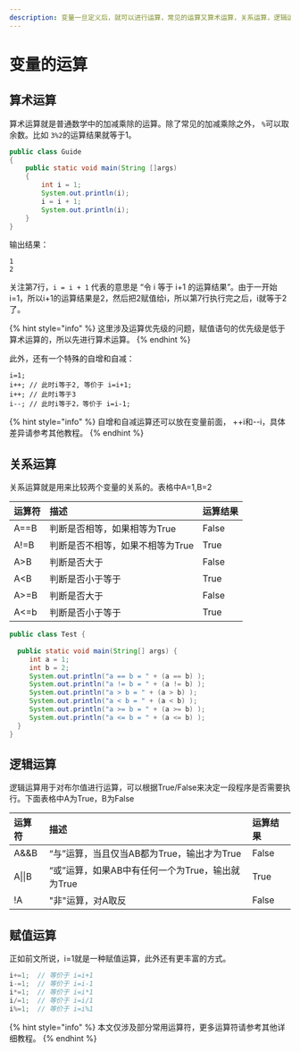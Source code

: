 ```yaml
---
description: 变量一旦定义后，就可以进行运算，常见的运算又算术运算，关系运算，逻辑运算，赋值运算等。
---
```


# 变量的运算

## 算术运算

算术运算就是普通数学中的加减乘除的运算。除了常见的加减乘除之外， `%`可以取余数。比如  `3%2`的运算结果就等于1。

```java
public class Guide
{
    public static void main(String []args)
    {
        int i = 1;
        System.out.println(i);
        i = i + 1;
        System.out.println(i);
    }
}
```

输出结果：

```text
1
2
```

关注第7行，`i = i + 1` 代表的意思是 “令 i 等于 i+1 的运算结果”。由于一开始i=1，所以i+1的运算结果是2，然后把2赋值给i，所以第7行执行完之后，i就等于2了。

{% hint style="info" %}
这里涉及运算优先级的问题，赋值语句的优先级是低于算术运算的，所以先进行算术运算。
{% endhint %}

此外，还有一个特殊的自增和自减：

```text
i=1;  
i++; // 此时i等于2, 等价于 i=i+1;
i++; // 此时i等于3
i--; // 此时i等于2，等价于 i=i-1;
```

{% hint style="info" %}
自增和自减运算还可以放在变量前面， ++i和--i，具体差异请参考其他教程。
{% endhint %}

## 关系运算

关系运算就是用来比较两个变量的关系的。表格中A=1,B=2

| 运算符 | 描述 | 运算结果 |
| :--- | :--- | :--- |
| A==B | 判断是否相等，如果相等为True | False |
| A!=B | 判断是否不相等，如果不相等为True | True |
| A&gt;B | 判断是否大于 | False |
| A&lt;B | 判断是否小于等于 | True |
| A&gt;=B | 判断是否大于 | False |
| A&lt;=b | 判断是否小于等于 | True |

```java
public class Test {
 
  public static void main(String[] args) {
     int a = 1;
     int b = 2;
     System.out.println("a == b = " + (a == b) );
     System.out.println("a != b = " + (a != b) );
     System.out.println("a > b = " + (a > b) );
     System.out.println("a < b = " + (a < b) );
     System.out.println("a >= b = " + (a >= b) );
     System.out.println("a <= b = " + (a <= b) );
  }
}
```

## 逻辑运算

逻辑运算用于对布尔值进行运算，可以根据True/False来决定一段程序是否需要执行。下面表格中A为True，B为False

| 运算符 | 描述 | 运算结果 |
| :--- | :--- | :--- |
| A&&B | “与”运算，当且仅当AB都为True，输出才为True | False |
| A\|\|B | “或”运算，如果AB中有任何一个为True，输出就为True | True |
| !A | "非"运算，对A取反 | False |

## 赋值运算

正如前文所说，i=1就是一种赋值运算，此外还有更丰富的方式。

```java
i+=1;  // 等价于 i=i+1
i-=1;  // 等价于 i=i-1
i*=1;  // 等价于 i=i*1
i/=1;  // 等价于 i=i/1
i%=1;  // 等价于 i=i%1
```

{% hint style="info" %}
本文仅涉及部分常用运算符，更多运算符请参考其他详细教程。
{% endhint %}

